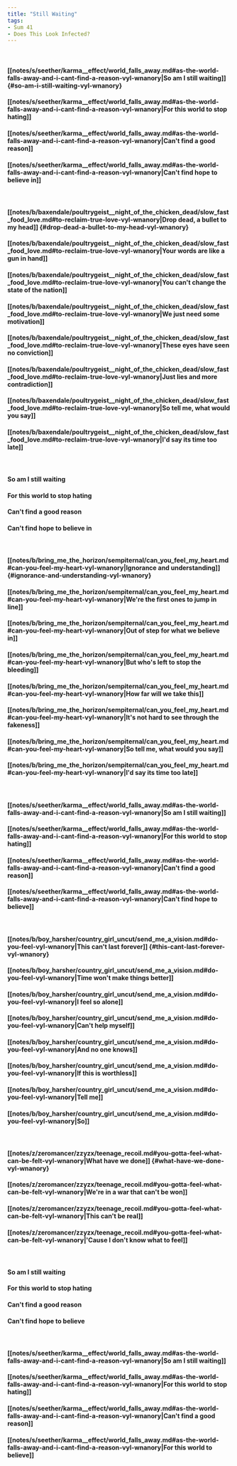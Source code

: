 ```yaml
---
title: "Still Waiting"
tags:
- Sum 41
- Does This Look Infected?
---
```

&nbsp;
#### [[notes/s/seether/karma__effect/world_falls_away.md#as-the-world-falls-away-and-i-cant-find-a-reason-vyl-wnanory|So am I still waiting]] {#so-am-i-still-waiting-vyl-wnanory}
#### [[notes/s/seether/karma__effect/world_falls_away.md#as-the-world-falls-away-and-i-cant-find-a-reason-vyl-wnanory|For this world to stop hating]]
#### [[notes/s/seether/karma__effect/world_falls_away.md#as-the-world-falls-away-and-i-cant-find-a-reason-vyl-wnanory|Can't find a good reason]]
#### [[notes/s/seether/karma__effect/world_falls_away.md#as-the-world-falls-away-and-i-cant-find-a-reason-vyl-wnanory|Can't find hope to believe in]]
&nbsp;
#### [[notes/b/baxendale/poultrygeist__night_of_the_chicken_dead/slow_fast_food_love.md#to-reclaim-true-love-vyl-wnanory|Drop dead, a bullet to my head]] {#drop-dead-a-bullet-to-my-head-vyl-wnanory}
#### [[notes/b/baxendale/poultrygeist__night_of_the_chicken_dead/slow_fast_food_love.md#to-reclaim-true-love-vyl-wnanory|Your words are like a gun in hand]]
#### [[notes/b/baxendale/poultrygeist__night_of_the_chicken_dead/slow_fast_food_love.md#to-reclaim-true-love-vyl-wnanory|You can't change the state of the nation]]
#### [[notes/b/baxendale/poultrygeist__night_of_the_chicken_dead/slow_fast_food_love.md#to-reclaim-true-love-vyl-wnanory|We just need some motivation]]
#### [[notes/b/baxendale/poultrygeist__night_of_the_chicken_dead/slow_fast_food_love.md#to-reclaim-true-love-vyl-wnanory|These eyes have seen no conviction]]
#### [[notes/b/baxendale/poultrygeist__night_of_the_chicken_dead/slow_fast_food_love.md#to-reclaim-true-love-vyl-wnanory|Just lies and more contradiction]]
#### [[notes/b/baxendale/poultrygeist__night_of_the_chicken_dead/slow_fast_food_love.md#to-reclaim-true-love-vyl-wnanory|So tell me, what would you say]]
#### [[notes/b/baxendale/poultrygeist__night_of_the_chicken_dead/slow_fast_food_love.md#to-reclaim-true-love-vyl-wnanory|I'd say its time too late]]
&nbsp;
#### So am I still waiting
#### For this world to stop hating
#### Can't find a good reason
#### Can't find hope to believe in
&nbsp;
#### [[notes/b/bring_me_the_horizon/sempiternal/can_you_feel_my_heart.md#can-you-feel-my-heart-vyl-wnanory|Ignorance and understanding]] {#ignorance-and-understanding-vyl-wnanory}
#### [[notes/b/bring_me_the_horizon/sempiternal/can_you_feel_my_heart.md#can-you-feel-my-heart-vyl-wnanory|We're the first ones to jump in line]]
#### [[notes/b/bring_me_the_horizon/sempiternal/can_you_feel_my_heart.md#can-you-feel-my-heart-vyl-wnanory|Out of step for what we believe in]]
#### [[notes/b/bring_me_the_horizon/sempiternal/can_you_feel_my_heart.md#can-you-feel-my-heart-vyl-wnanory|But who's left to stop the bleeding]]
#### [[notes/b/bring_me_the_horizon/sempiternal/can_you_feel_my_heart.md#can-you-feel-my-heart-vyl-wnanory|How far will we take this]]
#### [[notes/b/bring_me_the_horizon/sempiternal/can_you_feel_my_heart.md#can-you-feel-my-heart-vyl-wnanory|It's not hard to see through the fakeness]]
#### [[notes/b/bring_me_the_horizon/sempiternal/can_you_feel_my_heart.md#can-you-feel-my-heart-vyl-wnanory|So tell me, what would you say]]
#### [[notes/b/bring_me_the_horizon/sempiternal/can_you_feel_my_heart.md#can-you-feel-my-heart-vyl-wnanory|I'd say its time too late]]
&nbsp;
#### [[notes/s/seether/karma__effect/world_falls_away.md#as-the-world-falls-away-and-i-cant-find-a-reason-vyl-wnanory|So am I still waiting]]
#### [[notes/s/seether/karma__effect/world_falls_away.md#as-the-world-falls-away-and-i-cant-find-a-reason-vyl-wnanory|For this world to stop hating]]
#### [[notes/s/seether/karma__effect/world_falls_away.md#as-the-world-falls-away-and-i-cant-find-a-reason-vyl-wnanory|Can't find a good reason]]
#### [[notes/s/seether/karma__effect/world_falls_away.md#as-the-world-falls-away-and-i-cant-find-a-reason-vyl-wnanory|Can't find hope to believe]]
&nbsp;
#### [[notes/b/boy_harsher/country_girl_uncut/send_me_a_vision.md#do-you-feel-vyl-wnanory|This can't last forever]] {#this-cant-last-forever-vyl-wnanory}
#### [[notes/b/boy_harsher/country_girl_uncut/send_me_a_vision.md#do-you-feel-vyl-wnanory|Time won't make things better]]
#### [[notes/b/boy_harsher/country_girl_uncut/send_me_a_vision.md#do-you-feel-vyl-wnanory|I feel so alone]]
#### [[notes/b/boy_harsher/country_girl_uncut/send_me_a_vision.md#do-you-feel-vyl-wnanory|Can't help myself]]
#### [[notes/b/boy_harsher/country_girl_uncut/send_me_a_vision.md#do-you-feel-vyl-wnanory|And no one knows]]
#### [[notes/b/boy_harsher/country_girl_uncut/send_me_a_vision.md#do-you-feel-vyl-wnanory|If this is worthless]]
#### [[notes/b/boy_harsher/country_girl_uncut/send_me_a_vision.md#do-you-feel-vyl-wnanory|Tell me]]
#### [[notes/b/boy_harsher/country_girl_uncut/send_me_a_vision.md#do-you-feel-vyl-wnanory|So]]
&nbsp;
#### [[notes/z/zeromancer/zzyzx/teenage_recoil.md#you-gotta-feel-what-can-be-felt-vyl-wnanory|What have we done]] {#what-have-we-done-vyl-wnanory}
#### [[notes/z/zeromancer/zzyzx/teenage_recoil.md#you-gotta-feel-what-can-be-felt-vyl-wnanory|We're in a war that can't be won]]
#### [[notes/z/zeromancer/zzyzx/teenage_recoil.md#you-gotta-feel-what-can-be-felt-vyl-wnanory|This can't be real]]
#### [[notes/z/zeromancer/zzyzx/teenage_recoil.md#you-gotta-feel-what-can-be-felt-vyl-wnanory|'Cause I don't know what to feel]]
&nbsp;
#### So am I still waiting
#### For this world to stop hating
#### Can't find a good reason
#### Can't find hope to believe
&nbsp;
#### [[notes/s/seether/karma__effect/world_falls_away.md#as-the-world-falls-away-and-i-cant-find-a-reason-vyl-wnanory|So am I still waiting]]
#### [[notes/s/seether/karma__effect/world_falls_away.md#as-the-world-falls-away-and-i-cant-find-a-reason-vyl-wnanory|For this world to stop hating]]
#### [[notes/s/seether/karma__effect/world_falls_away.md#as-the-world-falls-away-and-i-cant-find-a-reason-vyl-wnanory|Can't find a good reason]]
#### [[notes/s/seether/karma__effect/world_falls_away.md#as-the-world-falls-away-and-i-cant-find-a-reason-vyl-wnanory|For this world to believe]]
